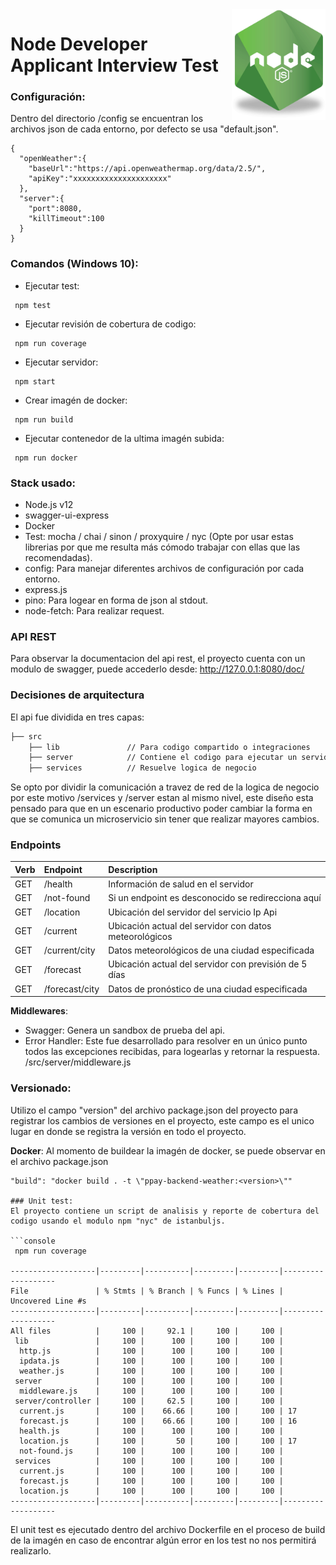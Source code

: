 <img src="https://github.com/damiancipolat/node-bff/blob/master/doc/node.png?raw=true" width="150px" align="right" />

# Node Developer Applicant Interview Test

### **Configuración**:
Dentro del directorio /config se encuentran los archivos json de cada entorno, por defecto se usa "default.json".

```console
{
  "openWeather":{
    "baseUrl":"https://api.openweathermap.org/data/2.5/",
    "apiKey":"xxxxxxxxxxxxxxxxxxxxx"
  },
  "server":{
    "port":8080,
    "killTimeout":100
  }
}
```

### **Comandos** (Windows 10):

- Ejecutar test:
```console
 npm test
```
- Ejecutar revisión de cobertura de codigo:
```console
 npm run coverage
```
- Ejecutar servidor:
```console
 npm start
```

- Crear imagén de docker:
```console
 npm run build
```

- Ejecutar contenedor de la ultima imagén subida:
```console
 npm run docker
```

### **Stack usado**:
- Node.js v12
- swagger-ui-express
- Docker
- Test: mocha / chai / sinon / proxyquire / nyc
  (Opte por usar estas librerias por que me resulta más cómodo trabajar con ellas que las recomendadas).
- config: Para manejar diferentes archivos de configuración por cada entorno.
- express.js
- pino: Para logear en forma de json al stdout.
- node-fetch: Para realizar request.

### **API REST**
Para observar la documentacion del api rest, el proyecto cuenta con un modulo de swagger, puede accederlo desde:
http://127.0.0.1:8080/doc/

### **Decisiones de arquitectura**
El api fue dividida en tres capas:
```bash
├── src
    ├── lib               // Para codigo compartido o integraciones
    ├── server            // Contiene el codigo para ejecutar un servidor rest
    ├── services          // Resuelve logica de negocio
```

Se opto por dividir la comunicación a travez de red de la logica de negocio por este motivo /services y /server estan al mismo nivel, este diseño esta pensado para que en un escenario productivo poder cambiar la forma en que se comunica un microservicio sin tener que realizar mayores cambios.

### Endpoints

| Verb | Endpoint | Description |
|:----|:-------------|:-----|
| GET | /health | Información de salud en el servidor |
| GET | /not-found| Si un endpoint es desconocido se redirecciona aquí |
| GET | /location | Ubicación del servidor del servicio Ip Api |
| GET | /current | Ubicación actual del servidor con datos meteorológicos |
| GET | /current/city | Datos meteorológicos de una ciudad especificada |
| GET | /forecast | Ubicación actual del servidor con previsión de 5 días |
| GET | /forecast/city | Datos de pronóstico de una ciudad especificada |

**Middlewares**:
- Swagger: Genera un sandbox de prueba del api.
- Error Handler: Este fue desarrollado para resolver en un único punto todos las excepciones recibidas, para logearlas y retornar la respuesta. /src/server/middleware.js

### **Versionado**:
Utilizo el campo "version" del archivo package.json del proyecto para registrar los cambios de versiones en el proyecto, este campo es el unico lugar en donde se registra la versión en todo el proyecto.

**Docker**: Al momento de buildear la imagén de docker, se puede observar en el archivo package.json
```console
"build": "docker build . -t \"ppay-backend-weather:<version>\""

### Unit test:
El proyecto contiene un script de analisis y reporte de cobertura del codigo usando el modulo npm "nyc" de istanbuljs.

```console
 npm run coverage

-------------------|---------|----------|---------|---------|-------------------
File               | % Stmts | % Branch | % Funcs | % Lines | Uncovered Line #s
-------------------|---------|----------|---------|---------|-------------------
All files          |     100 |     92.1 |     100 |     100 |
 lib               |     100 |      100 |     100 |     100 |
  http.js          |     100 |      100 |     100 |     100 |
  ipdata.js        |     100 |      100 |     100 |     100 |
  weather.js       |     100 |      100 |     100 |     100 |
 server            |     100 |      100 |     100 |     100 |
  middleware.js    |     100 |      100 |     100 |     100 |
 server/controller |     100 |     62.5 |     100 |     100 |
  current.js       |     100 |    66.66 |     100 |     100 | 17
  forecast.js      |     100 |    66.66 |     100 |     100 | 16
  health.js        |     100 |      100 |     100 |     100 |
  location.js      |     100 |       50 |     100 |     100 | 17
  not-found.js     |     100 |      100 |     100 |     100 |
 services          |     100 |      100 |     100 |     100 |
  current.js       |     100 |      100 |     100 |     100 |
  forecast.js      |     100 |      100 |     100 |     100 |
  location.js      |     100 |      100 |     100 |     100 |
-------------------|---------|----------|---------|---------|-------------------
```

El unit test es ejecutado dentro del archivo Dockerfile en el proceso de build de la imagén en caso de encontrar algún error en los test no nos permitirá realizarlo.